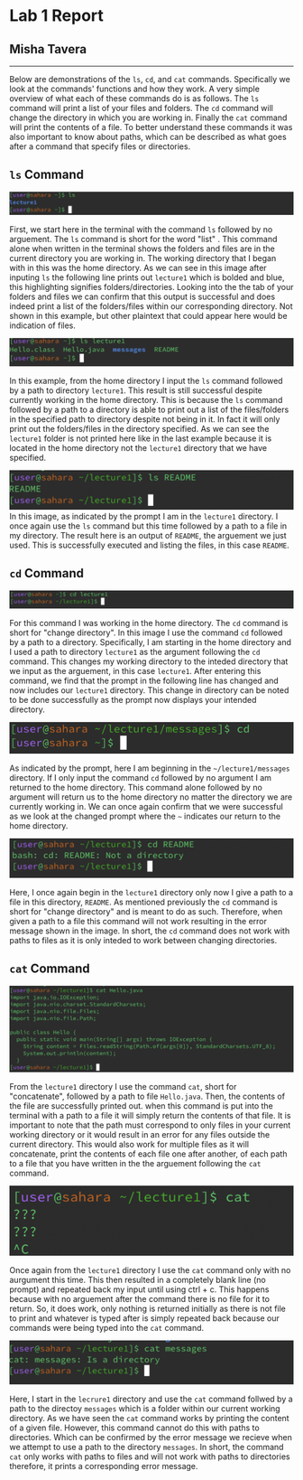 # Lab 1 Report 
## Misha Tavera
---
Below are demonstrations of the `ls`, `cd`, and `cat` commands. Specifically we look at the commands' functions and how they work. A very simple overview of what each of these commands do is as follows. The  `ls` command will print a list of your files and folders. The `cd` command will change the directory in which you are working in. Finally the `cat` command will print the contents of a file. To better understand these commands it was also important to know about paths, which can be described as what goes after a command that specify files or directories. 

## `ls` Command

![Image](ls.png)

First, we start here in the terminal with the command `ls` followed by no arguement. The `ls` command is short for the word "list" . This command alone when written in the terminal shows the folders and files are in the current directory you are working in. The working directory that I began with in this was the home directory. As we can see in this image after inputing `ls` the following line prints out `lecture1` which is bolded and blue, this highlighting signifies folders/directories. Looking into the the tab of your folders and files we can confirm that this output is successful and does indeed print a list of the folders/files within our corresponding directory. Not shown in this example, but other plaintext that could appear here would be indication of files. 


![Image](lapathdirectory.png)

In this example, from the home directory I input the `ls` command followed by a path to directory `lecture1`. This result is still successful despite currently working in the home directory. This is because the `ls` command followed by a path to a directory is able to print out a list of the files/folders in the specified path to directory despite not being in it. In fact it will only print out the folders/files in the directory specified. As we can see the `lecture1` folder is not printed here like in the last example because it is located in the home directory not the `lecture1` directory that we have specified. 


![Image](lspathfileee.png)
In this image, as indicated by the prompt I am in the `lecture1` directory. I once again use the `ls` command but this time followed by a path to a file in my directory. The result here is an output of `README`, the arguement we just used. This is successfully executed and listing the files, in this case `README`.

## `cd` Command

![Image](cdpathdirectory.png)

 For this command I was working in the home directory. The `cd` command is short for "change directory". In this image I use the command `cd` followed by a path to a directory. Specifically, I am starting in the home directory and I used a path to directory `lecture1` as the argument following the `cd` command. This changes my working directory to the inteded directory that we input as the arguement, in this case `lecture1`. After entering this command, we find that the prompt in the following line has changed and now includes our `lecture1` directory. This change in directory can be noted to be done successfully as the prompt now displays your intended directory.

 ![Image](cdd.png)

   As indicated by the prompt, here I am beginning in the `~/lecture1/messages` directory. If I only input the command `cd` followed by no argument I am returned to the home directory. This command alone followed by no argument will return us to the home directory no matter the directory we are currently working in. We can once again confirm that we were successful as we look at the changed prompt where the `~` indicates our return to the home directory. 


![Image](cdpathfilee.png)

Here, I once again begin in the `lecture1` directory only now I give a path to a file in this directory, `README`. As mentioned previously the `cd` command is short for "change directory" and is meant to do as such. Therefore, when given a path to a file this command will not work resulting in the error message shown in the image. In short, the `cd`  command does not work with paths to files as it is only inteded to work between changing directories. 

## `cat` Command

![Image](catpathfilee.png)

  From the `lecture1` directory I use the command `cat`, short for "concatenate", followed by a path to file `Hello.java`. Then, the contents of the file are successfully printed out. when this command is put into the terminal with a path to a file it will simply return the contents of that file. It is important to note that the path must correspond to only files in your current working directory or it would result in an error for any files outside the current directory.  This would also work for multiple files as it will concatenate, print the contents of each file one after another, of each path to a file that you have written in the the arguement following the `cat` command. 

![Image](catt.png)

  Once again from the `lecture1` directory I use the `cat` command only with no aurgument this time. This then resulted in a completely blank line (no prompt) and repeated back my input until using ctrl + c. This happens because with no arguement after the command there is no file for it to return. So, it does work, only nothing is returned initially as there is not file to print and whatever is typed after is simply repeated back because our commands were being typed into the `cat` command.


![Image](catpathdirectoryy.png)

  Here, I start in the `lecrure1` directory and use the `cat` command follwed by a path to the directoy `messages` which is a folder within our current working directory. As we have seen the `cat` command works by printing the content of a given file. However, this command cannot do this with paths to directories. Which can be confirmed by the error message we recieve when we attempt to use a path to the directory `messages`. In short, the command `cat` only works with paths to files and will not work with paths to directories therefore, it prints a corresponding error message. 



